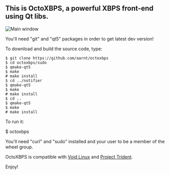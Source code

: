 ## This is OctoXBPS, a powerful XBPS front-end using Qt libs. 

![Main window](https://raw.githubusercontent.com/aarnt/octoxbps/master/octoxbps-mainwindow.png)

You'll need "git" and "qt5" packages in order to get latest dev version!

To download and build the source code, type:

```
$ git clone https://github.com/aarnt/octoxbps
$ cd octoxbps/sudo
$ qmake-qt5
$ make
# make install
$ cd ../notifier
$ qmake-qt5
$ make
# make install
$ cd ..
$ qmake-qt5
$ make
# make install
```

To run it:

$ octoxbps

You'll need "curl" and "sudo" installed and your user to be a member of the wheel group.

OctoXBPS is compatible with [Void Linux](https://voidlinux.org/) and [Project Trident](https://project-trident.org/).

Enjoy!
